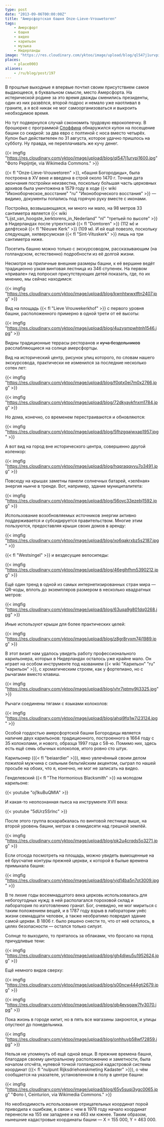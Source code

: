 ```yaml
---
type: post
date: "2013-09-06T00:00:00Z"
title: "Амерсфортская башня Onze-Lieve-Vrouwetoren"
tags:
    - Амерсфорт
    - башня
    - видео
    - карильон
    - музыка
    - Нидерланды
image: "https://res.cloudinary.com/yktoo/image/upload/blog/ql547j1urvpi1600.jpg"
places:
    - place0003
aliases:
    - /ru/blog/post/197
---
```


В прошлые выходные я впервые почтил своим присутствием самое выдающееся, в буквальном смысле, место Амерсфорта. На истерической родине за это время дважды сменились президенты, один из них развёлся, второй подрос и немало уже наотливал в граните, а я всё никак не мог самоорганизоваться и выкроить необходимое время.

Но тут подвернулся случай сэкономить трудовую еврокопеечку. В брошюрке с программой [Споффина](0196) обнаружился купон на посещение башни со скидкой: за два евро с полтиной с носа вместо четырёх. Купон был действителен по 31 августа, которое удачно пришлось на субботу. Ну правда, не переплачивать же кучу денег.

{{< imgfig "https://res.cloudinary.com/yktoo/image/upload/blog/ql547j1urvpi1600.jpg" "Фото Pepijntje, via Wikimedia Commons." >}}

<!--more-->

{{< fl "Onze-Lieve-Vrouwetoren" >}}, «башня Богородицы», была построена в XV веке и введена в строй около 1470 г. Точная дата окончания постройки неизвестна, поскольку бо́льшая часть церковных архивов была уничтожена в 1579 году в ходе {{< wiki "Иконоборческое_восстание" "ru" "Иконоборческого восстания" >}} — видимо, документы попались под горячую руку вместе с иконами.

Постройка, возвышающаяся, ни много ни мало, на 98 метров 33 сантиметра является {{< wiki "Lijst_van_hoogste_kerktorens_in_Nederland" "nl" "третьей по высоте" >}} в Нидерландах после утрехтской {{< fl "Domtoren" >}} (112 м) и делфтской {{< fl "Nieuwe Kerk" >}} (109 м). И ей ещё повезло, поскольку следующая, хилверсумская {{< fl "Sint-Vituskerk" >}} лишь на три сантиметра ниже.

Посетить башню можно только с экскурсоводом, рассказывающим (на голландском, естественно) подробности из её долгой жизни.

Несмотря на приличные внешние размеры башни, к её вершине ведёт традиционно узкая винтовая лестница из 346 ступенек. На первом «привале» гид попросил присутствующих детей показать, где, по их мнению, мы сейчас находимся:

{{< imgfig "https://res.cloudinary.com/yktoo/image/upload/blog/kwnhtwwxtftn2407.jpg" >}}

Вид на площадь {{< fl "Lieve Vrouwekerkhof" >}} с первого уровня башни, расположенного примерно в одной трети от её высоты:

{{< imgfig "https://res.cloudinary.com/yktoo/image/upload/blog/4uzysmpwhtnh1546.jpg" >}}

Видны традиционные террасы ресторанов и ~~куча бездельников~~ расслабляющиеся на солнце амерсфортцы.

Вид на исторический центр, рисунок улиц которого, по словам нашего экскурсовода, практически не изменился за последние несколько сотен лет:

{{< imgfig "https://res.cloudinary.com/yktoo/image/upload/blog/f0qtx0ei7m0x2766.jpg" >}}

{{< imgfig "https://res.cloudinary.com/yktoo/image/upload/blog/72dkyaykfnxm1784.jpg" >}}

Но дома, конечно, со временем перестраиваются и обновляются:

{{< imgfig "https://res.cloudinary.com/yktoo/image/upload/blog/5fhzgqajwxap1957.jpg" >}}

А вот вид на город вне исторического центра, совершенно другой коленкор:

{{< imgfig "https://res.cloudinary.com/yktoo/image/upload/blog/hqqraqqyvu7o3491.jpg" >}}

Повсюду на крышах заметны панели солнечных батарей, «зелёная» энергия нынче в тренде. Вот, например, здание муниципалитета:

{{< imgfig "https://res.cloudinary.com/yktoo/image/upload/blog/56oyc33ezebj1592.jpg" >}}

Использование возобновляемых источников энергии активно поддерживается и субсидируется правительством. Многие этим пользуются, предоставляя крыши своих домов в аренду:

{{< imgfig "https://res.cloudinary.com/yktoo/image/upload/blog/xo6qakrxbz5s2187.jpg" >}}

{{< fl "Westsingel" >}} и вездесущие велосипеды:

{{< imgfig "https://res.cloudinary.com/yktoo/image/upload/blog/46eglhfhm5390212.jpg" >}}

Ещё один тренд в одной из самых интернетизированных стран мира — QR-коды, вплоть до экземпляров размером в несколько квадратных метров:

{{< imgfig "https://res.cloudinary.com/yktoo/image/upload/blog/63uqa9g801dq0268.jpg" >}}

Иные используют крыши для более практических целей:

{{< imgfig "https://res.cloudinary.com/yktoo/image/upload/blog/z8gr8ryxm74j1989.jpg" >}}

В этот визит нам удалось увидеть работу профессионального карильонера, которых в Нидерландах осталось уже крайне мало. Он играет на особом инструменте под названием {{< wiki "Карильон" "ru" "карильон" >}}, с хроматическим строем, как у фортепиано, но с рычагами вместо клавиш.

{{< imgfig "https://res.cloudinary.com/yktoo/image/upload/blog/vhr7jqtmy9lj3325.jpg" >}}

Рычаги соединены тягами с языками колоколов:

{{< imgfig "https://res.cloudinary.com/yktoo/image/upload/blog/ahqi9fq1w7i23124.jpg" >}}

Особой гордостью амерсфортской башни Богородицы является наличие двух карильонов: традиционного, построенного в 1664 году с 35 колоколами, и нового, образца 1997 года с 58-ю. Помимо них, здесь есть ещё семь обычных колоколов, итого ровно сто штук.

Карильонер ({{< fl "beiaardier" >}}), явно увлечённый своим делом пожилой мужчина с сильным бельгийским акцентом, сыграл по нашей просьбе на обоих, что я, конечно, не мог не записать на видео.

Генделевский {{< fl "The Hormonious Blacksmith" >}} на молодом карильоне:

{{< youtube "oj1kuBuQMlA" >}}

И какая-то неопознанная пьеса на инструменте XVII века:

{{< youtube "5dUrz5Srlnc" >}}

После этого группа вскарабкалась по винтовой лестнице выше, на второй уровень башни, метрах в семидесяти над грешной землёй.

{{< imgfig "https://res.cloudinary.com/yktoo/image/upload/blog/pk2u4crqds5o3271.jpg" >}}

Если отсюда посмотреть на площадь, можно увидеть вымощенные на её брусчатке контуры прежней церкви, к которой в былые времена примыкала башня:

{{< imgfig "https://res.cloudinary.com/yktoo/image/upload/blog/yjd14ba5n7ot3009.jpg" >}}

В те лихие годы восемнадцатого века церковь использовалась для небогоугодных нужд: в ней располагался пороховой склад и лаборатория по изготовлению гранат. Бог, очевидно, не мог мириться с таким положением вещей, и в 1787 году взрыв в лаборатории унёс жизни семнадцати человек, а также необратимо повредил здание самой церкви. В 1806 г. было решено снести то, что от неё осталось, в целях безопасности — остался только силуэт.

Солнце то выходило, то пряталось за облаками, что бросало на город причудливые тени:

{{< imgfig "https://res.cloudinary.com/yktoo/image/upload/blog/gh4djwu5u1952624.jpg" >}}

Ещё немного видов сверху:

{{< imgfig "https://res.cloudinary.com/yktoo/image/upload/blog/s00ncw444gtj2679.jpg" >}}

{{< imgfig "https://res.cloudinary.com/yktoo/image/upload/blog/qb4eysgaw7fy3070.jpg" >}}

Пока жизнь в городе кипит, но в пять все магазины закроются, и улицы опустеют до понедельника.

{{< imgfig "https://res.cloudinary.com/yktoo/image/upload/blog/onhhuyb58wf72859.jpg" >}}

Нельзя не упомянуть об ещё одной вещи. В прежние времена башня, благодаря своему центральному расположению и заметности, была началом отсчёта, нулевой точкой голландской кадастровой системы координат ({{< fl "nulpunt Rijksdriehoeskmeting Kadaster" >}}), о чём сообщается на указателе, установленном в полу в центре башни:

{{< imgfig "https://res.cloudinary.com/yktoo/image/upload/blog/65y5suqi3ygc0065.jpg" "Фото I, Ceinturion, via Wikimedia Commons." >}}

Но необходимость использования отрицательных координат порой приводила к ошибкам, в связи с чем в 1978 году начало координат перенесли на 155 км западнее и на 463 км южнее. Таким образом, нынешние кадастровые координаты башни — X = 155 000, Y = 463 000.
